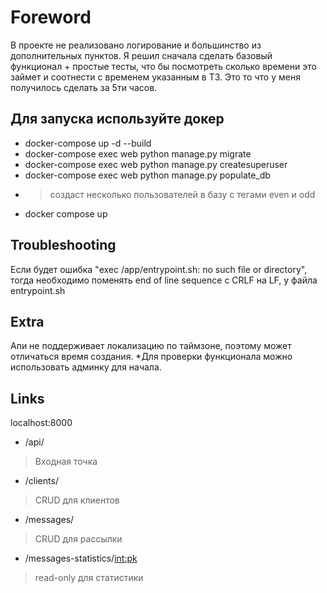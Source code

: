 # Foreword
В проекте не реализовано логирование и большинство из дополнительных пунктов. 
Я решил сначала сделать базовый функционал + простые тесты, что бы посмотреть сколько времени это займет и соотнести с временем указанным в ТЗ. Это то что у меня получилось сделать за 5ти часов. 

## Для запуска используйте докер
- docker-compose up -d --build
- docker-compose exec web python manage.py migrate
- docker-compose exec web python manage.py createsuperuser
- docker-compose exec web python manage.py populate_db
- > создаст несколько пользователей в базу с тегами even и odd
- docker compose up
  
## Troubleshooting
Если будет ошибка "exec /app/entrypoint.sh: no such file or directory", тогда необходимо поменять end of line sequence с CRLF на LF, у файла entrypoint.sh

## Extra
Апи не поддерживает локализацию по таймзоне, поэтому может отличаться время создания. *Для проверки функционала можно использовать админку для начала.

## Links
localhost:8000
- /api/ 
> Входная точка
- /clients/ 
> CRUD для клиентов
- /messages/
> CRUD для рассылки
- /messages-statistics/<int:pk>
> read-only для статистики
